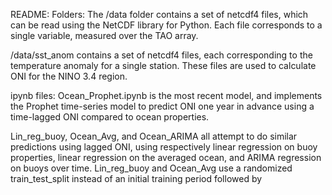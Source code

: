 README:
Folders:
The /data folder contains a set of netcdf4 files, which can be read using the NetCDF library for Python. Each file corresponds to a single variable, measured over the TAO array. 

/data/sst_anom contains a set of netcdf4 files, each corresponding to the temperature anomaly for a single station. These files are used to calculate ONI for the NINO 3.4 region.


ipynb files: 
Ocean_Prophet.ipynb is the most recent model, and implements the Prophet time-series model to predict ONI one year in advance using a time-lagged ONI compared to ocean properties.


Lin_reg_buoy, Ocean_Avg, and Ocean_ARIMA all attempt to do similar predictions using lagged ONI, using respectively linear regression on buoy properties, linear regression on the averaged ocean, and ARIMA regression on buoys over time. Lin_reg_buoy and Ocean_Avg use a randomized train_test_split instead of an initial training period followed by 